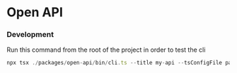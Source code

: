 # Open API

### Development

Run this command from the root of the project in order to test the cli
```typescript
npx tsx ./packages/open-api/bin/cli.ts --title my-api --tsConfigFile packages/core/tsconfig.spec.json --routes "packages/core/test/**/*.ts"
```
